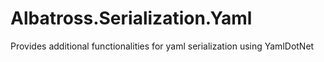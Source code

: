 # Albatross.Serialization.Yaml
Provides additional functionalities for yaml serialization using YamlDotNet

